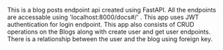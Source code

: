 This is a blog posts endpoint api created using FastAPI. 
All the endpoints are accessable using 'localhost:8000/docs#/' . 
This app uses JWT authentication for login endpoint. 
This app also consists of CRUD operations on the Blogs along with create user and get user endpoints. 
There is a relationship between the user and the blog using foreign key. 
